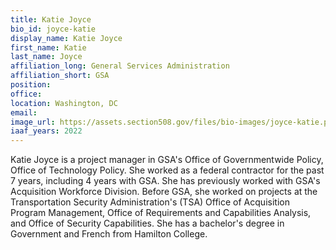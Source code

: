 ```yaml
---
title: Katie Joyce
bio_id: joyce-katie
display_name: Katie Joyce
first_name: Katie
last_name: Joyce
affiliation_long: General Services Administration
affiliation_short: GSA
position: 
office: 
location: Washington, DC
email: 
image_url: https://assets.section508.gov/files/bio-images/joyce-katie.png
iaaf_years: 2022
---
```

Katie Joyce is a project manager in GSA's Office of Governmentwide Policy, Office of Technology Policy. She worked as a federal contractor for the past 7 years, including 4 years with GSA. She has previously worked with GSA's Acquisition Workforce Division. Before GSA, she worked on projects at the Transportation Security Administration's (TSA) Office of Acquisition Program Management, Office of Requirements and Capabilities Analysis, and Office of Security Capabilities. She has a bachelor's degree in Government and French from Hamilton College. 